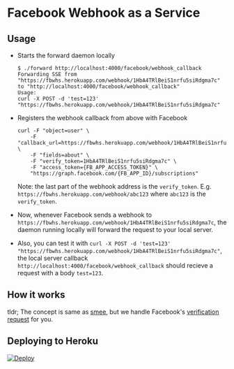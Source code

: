 # Facebook Webhook as a Service


## Usage

- Starts the forward daemon locally

    ```
    $ ./forward http://localhost:4000/facebook/webhook_callback
    Forwarding SSE from "https://fbwhs.herokuapp.com/webhook/1HbA4TRlBeiS1nrfu5siRdgma7c" to "http://localhost:4000/facebook/webhook_callback"
    Usage:
    curl -X POST -d 'test=123' "https://fbwhs.herokuapp.com/webhook/1HbA4TRlBeiS1nrfu5siRdgma7c"
    ```

- Registers the webhook callback from above with Facebook

    ```
    curl -F "object=user" \
        -F "callback_url=https://fbwhs.herokuapp.com/webhook/1HbA4TRlBeiS1nrfu5siRdgma7c" \
        -F "fields=about" \
        -F "verify_token=1HbA4TRlBeiS1nrfu5siRdgma7c" \
        -F "access_token={FB_APP_ACCESS_TOKEN}" \
        "https://graph.facebook.com/{FB_APP_ID}/subscriptions"
    ```

    Note: the last part of the webhook address is the `verify_token`. E.g. `https://fbwhs.herokuapp.com/webhook/abc123` where `abc123` is the `verify_token`.

- Now, whenever Facebook sends a webhook to `https://fbwhs.herokuapp.com/webhook/1HbA4TRlBeiS1nrfu5siRdgma7c`, the daemon running locally will forward the request to your local server.

- Also, you can test it with `curl -X POST -d 'test=123' "https://fbwhs.herokuapp.com/webhook/1HbA4TRlBeiS1nrfu5siRdgma7c"`, the local server callback `http://localhost:4000/facebook/webhook_callback` should recieve a request with a body `test=123`.


## How it works

tldr; The concept is same as [smee](https://smee.io/), but we handle Facebook's [verification request](https://developers.facebook.com/docs/graph-api/webhooks/getting-started#verification-requests) for you.

## Deploying to Heroku


[![Deploy](https://www.herokucdn.com/deploy/button.svg)](https://heroku.com/deploy)
